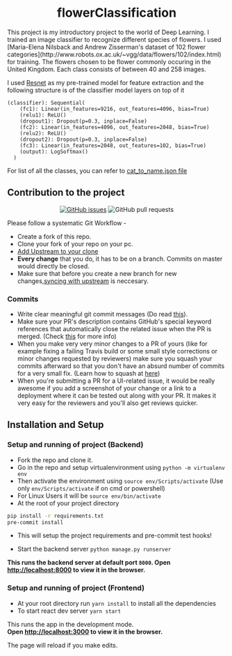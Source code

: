 <div align="center">
<h1>flowerClassification</h1>
</div>
This project is my introductory project to the world of Deep Learning. I trained an image classifier to recognize different species of flowers. I used [Maria-Elena Nilsback and Andrew Zisserman's dataset of 102 flower categories](http://www.robots.ox.ac.uk/~vgg/data/flowers/102/index.html) for training. The flowers chosen to be flower commonly occuring in the United Kingdom. Each class consists of between 40 and 258 images.<br/>

I used [Resnet](https://arxiv.org/abs/1512.03385) as my pre-trained model for feature extraction and the following structure is of the classifier model layers on top of it 

```
(classifier): Sequential(
    (fc1): Linear(in_features=9216, out_features=4096, bias=True)
    (relu1): ReLU()
    (dropout1): Dropout(p=0.3, inplace=False)
    (fc2): Linear(in_features=4096, out_features=2048, bias=True)
    (relu2): ReLU()
    (dropout2): Dropout(p=0.3, inplace=False)
    (fc3): Linear(in_features=2048, out_features=102, bias=True)
    (output): LogSoftmax()
  )
```

For list of all the classes, you can refer to [cat_to_name.json file](https://github.com/shubhank-saxena/flowerClassification/blob/master/backend/cat_to_name.json)


## Contribution to the project

<div align="center">

[![GitHub issues](https://img.shields.io/github/issues/shubhank-saxena/flowerClassification?logo=github)](https://github.com/shubhank-saxena/flowerClassification/issues) ![GitHub pull requests](https://img.shields.io/github/issues-pr-raw/shubhank-saxena/flowerClassification?logo=git&logoColor=white)

</div>
Please follow a systematic Git Workflow -

- Create a fork of this repo.
- Clone your fork of your repo on your pc.
- [Add Upstream to your clone](https://help.github.com/en/github/collaborating-with-issues-and-pull-requests/configuring-a-remote-for-a-fork)
- **Every change** that you do, it has to be on a branch. Commits on master would directly be closed.
- Make sure that before you create a new branch for new changes,[syncing with upstream](https://help.github.com/en/github/collaborating-with-issues-and-pull-requests/syncing-a-fork) is neccesary.

### Commits

- Write clear meaningful git commit messages (Do read [this](http://chris.beams.io/posts/git-commit/)).
- Make sure your PR's description contains GitHub's special keyword references that automatically close the related issue when the PR is merged. (Check [this](https://github.com/blog/1506-closing-issues-via-pull-requests) for more info)
- When you make very very minor changes to a PR of yours (like for example fixing a failing Travis build or some small style corrections or minor changes requested by reviewers) make sure you squash your commits afterward so that you don't have an absurd number of commits for a very small fix. (Learn how to squash at [here](https://davidwalsh.name/squash-commits-git))
- When you're submitting a PR for a UI-related issue, it would be really awesome if you add a screenshot of your change or a link to a deployment where it can be tested out along with your PR. It makes it very easy for the reviewers and you'll also get reviews quicker.


## Installation and Setup

### Setup and running of project (Backend)

- Fork the repo and clone it.
- Go in the repo and setup virtualenvironment using
  `python -m virtualenv env`
- Then activate the environment using
  `source env/Scripts/activate` (Use only `env/Scripts/activate` if on cmd or powershell)
- For Linux Users it will be `source env/bin/activate`
- At the root of your project directory <br>

```bash
pip install -r requirements.txt
pre-commit install
```

- This will setup the project requirements and pre-commit test hooks!

- Start the backend server
  `python manage.py runserver`
  
**This runs the backend server at default port `8000`.
  Open [http://localhost:8000](http://localhost:8000) to view it in the browser.**<br />

### Setup and running of project (Frontend)

- At your root directory run `yarn install` to install all the dependencies
- To start react dev server `yarn start`

This runs the app in the development mode.<br />
**Open [http://localhost:3000](http://localhost:3000) to view it in the browser.**

The page will reload if you make edits.<br />
